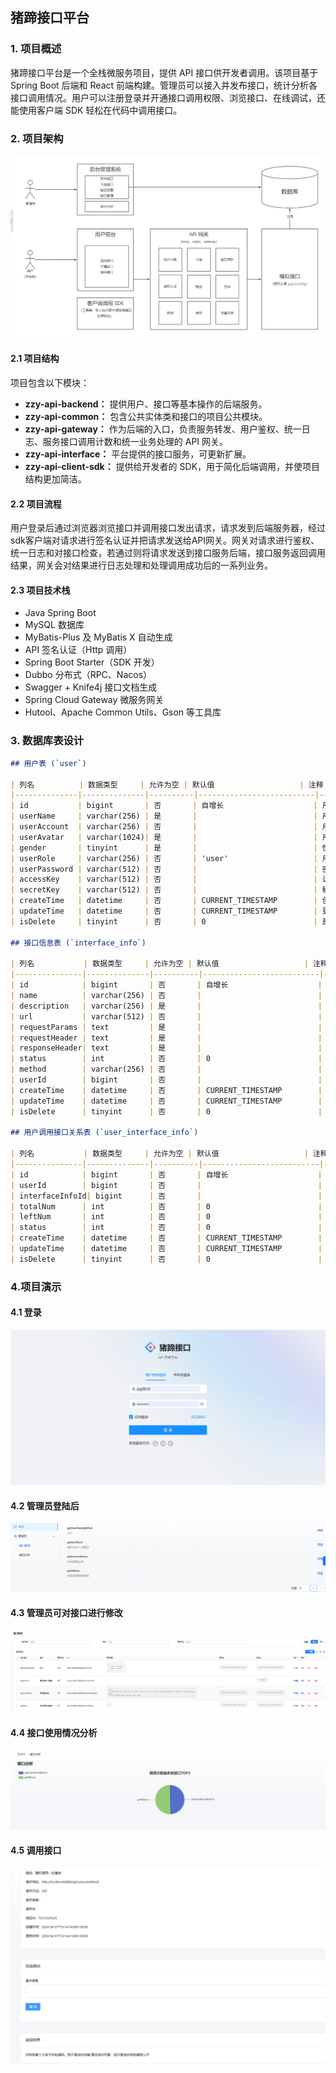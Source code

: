 

## 猪蹄接口平台

### 1. 项目概述

猪蹄接口平台是一个全栈微服务项目，提供 API 接口供开发者调用。该项目基于 Spring Boot 后端和 React 前端构建。管理员可以接入并发布接口，统计分析各接口调用情况。用户可以注册登录并开通接口调用权限、浏览接口、在线调试，还能使用客户端 SDK 轻松在代码中调用接口。

### 2. 项目架构
![](image/img.png)
#### 2.1 项目结构

项目包含以下模块：

- **zzy-api-backend：** 提供用户、接口等基本操作的后端服务。
- **zzy-api-common：** 包含公共实体类和接口的项目公共模块。
- **zzy-api-gateway：** 作为后端的入口，负责服务转发、用户鉴权、统一日志、服务接口调用计数和统一业务处理的 API 网关。
- **zzy-api-interface：** 平台提供的接口服务，可更新扩展。
- **zzy-api-client-sdk：** 提供给开发者的 SDK，用于简化后端调用，并使项目结构更加简洁。

#### 2.2 项目流程

用户登录后通过浏览器浏览接口并调用接口发出请求，请求发到后端服务器，经过sdk客户端对请求进行签名认证并把请求发送给API网关。网关对请求进行鉴权、统一日志和对接口检查，若通过则将请求发送到接口服务后端，接口服务返回调用结果，网关会对结果进行日志处理和处理调用成功后的一系列业务。

#### 2.3 项目技术栈


- Java Spring Boot
- MySQL 数据库
- MyBatis-Plus 及 MyBatis X 自动生成
- API 签名认证（Http 调用）
- Spring Boot Starter（SDK 开发）
- Dubbo 分布式（RPC、Nacos）
- Swagger + Knife4j 接口文档生成
- Spring Cloud Gateway 微服务网关
- Hutool、Apache Common Utils、Gson 等工具库 

### 3. 数据库表设计

```markdown
## 用户表 (`user`)

| 列名          | 数据类型     | 允许为空 | 默认值                   | 注释                     |
|--------------|--------------|----------|--------------------------|--------------------------|
| id           | bigint       | 否       | 自增长                    | 用户唯一标识              |
| userName     | varchar(256) | 是       |                          | 用户昵称                  |
| userAccount  | varchar(256) | 否       |                          | 用户账号                  |
| userAvatar   | varchar(1024)| 是       |                          | 用户头像                  |
| gender       | tinyint      | 是       |                          | 性别                      |
| userRole     | varchar(256) | 否       | 'user'                   | 用户角色                  |
| userPassword | varchar(512) | 否       |                          | 密码                      |
| accessKey    | varchar(512) | 否       |                          | 访问密钥                  |
| secretKey    | varchar(512) | 否       |                          | 秘密密钥                  |
| createTime   | datetime     | 否       | CURRENT_TIMESTAMP        | 创建时间                  |
| updateTime   | datetime     | 否       | CURRENT_TIMESTAMP        | 更新时间                  |
| isDelete     | tinyint      | 否       | 0                        | 是否删除                  |

## 接口信息表 (`interface_info`)

| 列名           | 数据类型     | 允许为空 | 默认值                   | 注释                     |
|---------------|--------------|----------|--------------------------|--------------------------|
| id            | bigint       | 否       | 自增长                    | 接口唯一标识              |
| name          | varchar(256) | 否       |                          | 接口名称                  |
| description   | varchar(256) | 是       |                          | 描述                      |
| url           | varchar(512) | 否       |                          | 接口地址                  |
| requestParams | text         | 是       |                          | 请求参数                  |
| requestHeader | text         | 是       |                          | 请求头                    |
| responseHeader| text         | 是       |                          | 响应头                    |
| status        | int          | 否       | 0                        | 接口状态                  |
| method        | varchar(256) | 否       |                          | 请求类型                  |
| userId        | bigint       | 否       |                          | 创建人                    |
| createTime    | datetime     | 否       | CURRENT_TIMESTAMP        | 创建时间                  |
| updateTime    | datetime     | 否       | CURRENT_TIMESTAMP        | 更新时间                  |
| isDelete      | tinyint      | 否       | 0                        | 是否删除                  |

## 用户调用接口关系表 (`user_interface_info`)

| 列名           | 数据类型     | 允许为空 | 默认值                   | 注释                     |
|---------------|--------------|----------|--------------------------|--------------------------|
| id            | bigint       | 否       | 自增长                    | 关系唯一标识              |
| userId        | bigint       | 否       |                          | 调用用户 id              |
| interfaceInfoId| bigint      | 否       |                          | 接口 id                  |
| totalNum      | int          | 否       | 0                        | 总调用次数                |
| leftNum       | int          | 否       | 0                        | 剩余调用次数              |
| status        | int          | 否       | 0                        | 状态                      |
| createTime    | datetime     | 否       | CURRENT_TIMESTAMP        | 创建时间                  |
| updateTime    | datetime     | 否       | CURRENT_TIMESTAMP        | 更新时间                  |
| isDelete      | tinyint      | 否       | 0                        | 是否删除                  |
```


### 4.项目演示
#### 4.1 登录
![](image/img_1.png)

#### 4.2 管理员登陆后
![](image/img_2.png)

#### 4.3 管理员可对接口进行修改

![](image/img_6.png)
#### 4.4 接口使用情况分析
![](image/img_5.png)

#### 4.5 调用接口
![](image/img_7.png)

